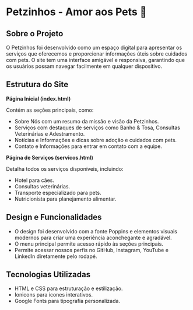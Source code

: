 # Petzinhos - Amor aos Pets 🐾

## Sobre o Projeto
O Petzinhos foi desenvolvido como um espaço digital para apresentar os serviços que oferecemos e proporcionar informações úteis sobre cuidados com pets. O site tem uma interface amigável e responsiva, garantindo que os usuários possam navegar facilmente em qualquer dispositivo.

## Estrutura do Site
**Página Inicial (index.html)**

Contém as seções principais, como:
- Sobre Nós com um resumo da missão e visão da Petzinhos.
- Serviços com destaques de serviços como Banho & Tosa, Consultas Veterinárias e Adestramento.
- Notícias e Informações e dicas sobre adoção e cuidados com pets.
- Contato e Informações para entrar em contato com a equipe.

**Página de Serviços (servicos.html)**

Detalha todos os serviços disponíveis, incluindo:
- Hotel para cães.
- Consultas veterinárias.
- Transporte especializado para pets.
- Nutricionista para planejamento alimentar.

## Design e Funcionalidades
- O design foi desenvolvido com a fonte Poppins e elementos visuais modernos para criar uma experiência aconchegante e agradável.
- O menu principal permite acesso rápido às seções principais.
- Permite acessar nossos perfis no GitHub, Instagram, YouTube e LinkedIn diretamente pelo rodapé.

## Tecnologias Utilizadas
- HTML e CSS para estruturação e estilização.
- Ionicons para ícones interativos.
- Google Fonts para tipografia personalizada.
